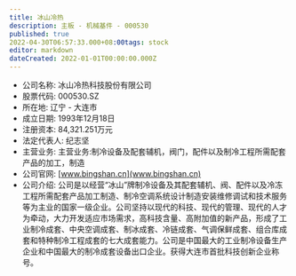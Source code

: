 ```yaml
---
title: 冰山冷热
description: 主板 - 机械基件 - 000530
published: true
2022-04-30T06:57:33.000+08:00tags: stock
editor: markdown
dateCreated: 2022-01-01T00:00:00.000Z
---
```


- 公司名称: 冰山冷热科技股份有限公司
- 股票代码: 000530.SZ
- 所在地: 辽宁 - 大连市
- 成立日期: 1993年12月18日
- 注册资本: 84,321.251万元
- 法定代表人: 纪志坚
- 主营业务: 主营业务:制冷设备及配套辅机，阀门，配件以及制冷工程所需配套产品的加工，制造
- 公司官网: [www.bingshan.cn](www.bingshan.cn)
- 公司介绍: 公司是以经营“冰山”牌制冷设备及其配套辅机、阀、配件以及冷冻工程所需配套产品加工制造、制冷空调系统设计制造安装维修调试和技术服务等为主业的国家一级企业。公司坚持以现代的科技、现代的管理、现代的人才为牵动，大力开发适应市场需求，高科技含量、高附加值的新产品，形成了工业制冷成套、中央空调成套、制冰成套、冷链成套、气调保鲜成套、组合库成套和特种制冷工程成套的七大成套能力。公司是中国最大的工业制冷设备生产企业和中国最大的制冷成套设备出口企业。获得大连市首批科技创新企业称号。


